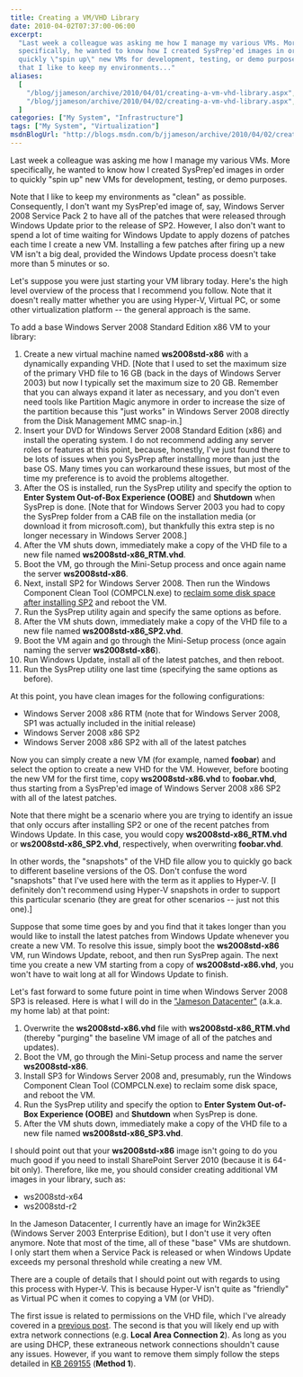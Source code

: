 ```yaml
---
title: Creating a VM/VHD Library
date: 2010-04-02T07:37:00-06:00
excerpt:
  "Last week a colleague was asking me how I manage my various VMs. More
  specifically, he wanted to know how I created SysPrep'ed images in order to
  quickly \"spin up\" new VMs for development, testing, or demo purposes. Note
  that I like to keep my environments..."
aliases:
  [
    "/blog/jjameson/archive/2010/04/01/creating-a-vm-vhd-library.aspx",
    "/blog/jjameson/archive/2010/04/02/creating-a-vm-vhd-library.aspx",
  ]
categories: ["My System", "Infrastructure"]
tags: ["My System", "Virtualization"]
msdnBlogUrl: "http://blogs.msdn.com/b/jjameson/archive/2010/04/02/creating-a-vm-vhd-library.aspx"
---
```


Last week a colleague was asking me how I manage my various VMs. More
specifically, he wanted to know how I created SysPrep'ed images in order to
quickly "spin up" new VMs for development, testing, or demo purposes.

Note that I like to keep my environments as "clean" as possible. Consequently, I
don't want my SysPrep'ed image of, say, Windows Server 2008 Service Pack 2 to
have all of the patches that were released through Windows Update prior to the
release of SP2. However, I also don't want to spend a lot of time waiting for
Windows Update to apply dozens of patches each time I create a new VM.
Installing a few patches after firing up a new VM isn't a big deal, provided the
Windows Update process doesn't take more than 5 minutes or so.

Let's suppose you were just starting your VM library today. Here's the high
level overview of the process that I recommend you follow. Note that it doesn't
really matter whether you are using Hyper-V, Virtual PC, or some other
virtualization platform -- the general approach is the same.

To add a base Windows Server 2008 Standard Edition x86 VM to your library:

1. Create a new virtual machine named **ws2008std-x86** with a dynamically
   expanding VHD. [Note that I used to set the maximum size of the primary VHD
   file to 16 GB (back in the days of Windows Server 2003) but now I typically
   set the maximum size to 20 GB. Remember that you can always expand it later
   as necessary, and you don't even need tools like Partition Magic anymore in
   order to increase the size of the partition because this "just works" in
   Windows Server 2008 directly from the Disk Management MMC snap-in.]
1. Insert your DVD for Windows Server 2008 Standard Edition (x86) and install
   the operating system. I do not recommend adding any server roles or features
   at this point, because, honestly, I've just found there to be lots of issues
   when you SysPrep after installing more than just the base OS. Many times you
   can workaround these issues, but most of the time my preference is to avoid
   the problems altogether.
1. After the OS is installed, run the SysPrep utility and specify the option to
   **Enter System Out-of-Box Experience (OOBE)** and **Shutdown** when SysPrep
   is done. [Note that for Windows Server 2003 you had to copy the SysPrep
   folder from a CAB file on the installation media (or download it from
   microsoft.com), but thankfully this extra step is no longer necessary in
   Windows Server 2008.]
1. After the VM shuts down, immediately make a copy of the VHD file to a new
   file named **ws2008std-x86_RTM.vhd**.
1. Boot the VM, go through the Mini-Setup process and once again name the server
   **ws2008std-x86**.
1. Next, install SP2 for Windows Server 2008. Then run the Windows Component
   Clean Tool (COMPCLN.exe) to
   [reclaim some disk space after installing SP2](/blog/jjameson/2009/06/02/reclaiming-disk-space-after-installing-service-pack-2)
   and reboot the VM.
1. Run the SysPrep utility again and specify the same options as before.
1. After the VM shuts down, immediately make a copy of the VHD file to a new
   file named **ws2008std-x86_SP2.vhd**.
1. Boot the VM again and go through the Mini-Setup process (once again naming
   the server **ws2008std-x86**).
1. Run Windows Update, install all of the latest patches, and then reboot.
1. Run the SysPrep utility one last time (specifying the same options as
   before).

At this point, you have clean images for the following configurations:

- Windows Server 2008 x86 RTM (note that for Windows Server 2008, SP1 was
  actually included in the initial release)
- Windows Server 2008 x86 SP2
- Windows Server 2008 x86 SP2 with all of the latest patches

Now you can simply create a new VM (for example, named **foobar**) and select
the option to create a new VHD for the VM. However, before booting the new VM
for the first time, copy **ws2008std-x86.vhd** to **foobar.vhd**, thus starting
from a SysPrep'ed image of Windows Server 2008 x86 SP2 with all of the latest
patches.

Note that there might be a scenario where you are trying to identify an issue
that only occurs after installing SP2 or one of the recent patches from Windows
Update. In this case, you would copy **ws2008std-x86_RTM.vhd** or
**ws2008std-x86_SP2.vhd**, respectively, when overwriting **foobar.vhd**.

In other words, the "snapshots" of the VHD file allow you to quickly go back to
different baseline versions of the OS. Don't confuse the word "snapshots" that
I've used here with the term as it applies to Hyper-V. [I definitely don't
recommend using Hyper-V snapshots in order to support this particular scenario
(they are great for other scenarios -- just not this one).]

Suppose that some time goes by and you find that it takes longer than you would
like to install the latest patches from Windows Update whenever you create a new
VM. To resolve this issue, simply boot the **ws2008std-x86** VM, run Windows
Update, reboot, and then run SysPrep again. The next time you create a new VM
starting from a copy of **ws2008std-x86.vhd**, you won't have to wait long at
all for Windows Update to finish.

Let's fast forward to some future point in time when Windows Server 2008 SP3 is
released. Here is what I will do in the
["Jameson Datacenter"](/blog/jjameson/2009/09/14/the-jameson-datacenter) (a.k.a.
my home lab) at that point:

1. Overwrite the **ws2008std-x86.vhd** file with **ws2008std-x86_RTM.vhd**
   (thereby "purging" the baseline VM image of all of the patches and updates).
1. Boot the VM, go through the Mini-Setup process and name the server
   **ws2008std-x86**.
1. Install SP3 for Windows Server 2008 and, presumably, run the Windows
   Component Clean Tool (COMPCLN.exe) to reclaim some disk space, and reboot the
   VM.
1. Run the SysPrep utility and specify the option to **Enter System Out-of-Box
   Experience (OOBE)** and **Shutdown** when SysPrep is done.
1. After the VM shuts down, immediately make a copy of the VHD file to a new
   file named **ws2008std-x86_SP3.vhd**.

I should point out that your **ws2008std-x86** image isn't going to do you much
good if you need to install SharePoint Server 2010 (because it is 64-bit only).
Therefore, like me, you should consider creating additional VM images in your
library, such as:

- ws2008std-x64
- ws2008std-r2

In the Jameson Datacenter, I currently have an image for Win2k3EE (Windows
Server 2003 Enterprise Edition), but I don't use it very often anymore. Note
that most of the time, all of these "base" VMs are shutdown. I only start them
when a Service Pack is released or when Windows Update exceeds my personal
threshold while creating a new VM.

There are a couple of details that I should point out with regards to using this
process with Hyper-V. This is because Hyper-V isn't quite as "friendly" as
Virtual PC when it comes to copying a VM (or VHD).

The first issue is related to permissions on the VHD file, which I've already
covered in a
[previous post](/blog/jjameson/2009/08/13/using-sysprep-ed-vhds-for-new-hyper-v-virtual-machines).
The second is that you will likely end up with extra network connections (e.g.
**Local Area Connection 2**). As long as you are using DHCP, these extraneous
network connections shouldn't cause any issues. However, if you want to remove
them simply follow the steps detailed in
[KB 269155](http://support.microsoft.com/kb/269155) (**Method 1**).
